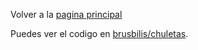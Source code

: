 Volver a la [pagina principal](//brusbilis.com)

Puedes ver el codigo en [brusbilis/chuletas](https://github.com/brusbilis/chuletas).  

